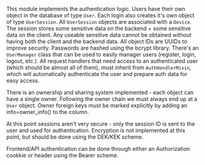 This module implements the authentication logic.
Users have their own object in the database of type `User`.
Each login also creates it's own object of type `UserSession`.
All `UserSession` objects are associated with a `Device`.
The session stores some sensitive data on the backend + some sensitive data on the client. Any useable sensitive data cannot be obtained without having both the client and the backend data.
All object IDs are UUIDs to improve security.
Passwords are hashed using the bcrypt library.
There's an `UserManager` class that can be used to easily manager users (register, login, logout, etc.).
All request handlers that need access to an authenticated user (which should be almost all of them), must inherit from `AuthHandlerMixin`, which will automatically authenticate the user and prepare auth data for easy access.

There is an ownership and sharing system implemented - each object can have a single owner. Following the owner chain we must always end up at a `User` object.
Owner foreign keys must be marked explicitly by adding an info=owner_info() to the column.

At this point sessions aren't very secure - only the session ID is sent to the user and used for authentication.
Encryption is not implemented at this point, but should be done using the DEK/KEK scheme.

Frontend/API authentication can be done through either an Authorization cookkie or header using the Bearer scheme.
